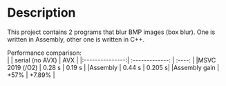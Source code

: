 # Description
This project contains 2 programs that blur BMP images (box blur). One is written in Assembly, other one is written in C++.

Performance comparison:  
|                 | serial (no AVX) | AVX    |
|:---------------:| :-------------: | :----: |
|MSVC 2019 (/O2)  | 0.28 s          | 0.19 s |
|Assembly         | 0.44 s          | 0.205 s|
|Assembly gain    | +57%            | +7.89%  |
